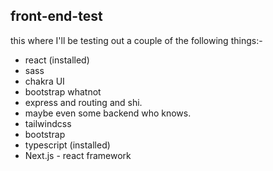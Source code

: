 ## front-end-test
this where I'll be testing out a couple of the following things:-
- react (installed)
- sass
- chakra UI
- bootstrap whatnot
- express and routing and shi.
- maybe even some backend who knows.
- tailwindcss
- bootstrap
- typescript (installed)
- Next.js - react framework 